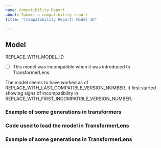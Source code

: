 ```yaml
---
name: Compatibility Report
about: Submit a compatibility report
title: "[Compatibility Report] Model ID"

---
```


<!--
Use this template to report any issues found with model compatibility. Make sure to create a report per model id, and not per model family. Please include details of any options you used in TransformerLens, and example generations both directly through transformers and TransformerLens. Additionally, please make sure you determine information on historical compatibility with the model in question with TransformerLens.

To determine historic compatibility of your model, first check the performance of the model on the first release of TransformerLens when the model was added. If the incompatibility does not exist on the first version with the model in question, you then need to narrow down the last version where the model performed comparably to transformers, and the first version where it became incompatible. 

The process for finding the last compatible version number is pretty manually. It's a matter of picking a random version, checking the compatibility, and then deciding which version to check next based on the result on the version number in question. If the version you are testing is incompatible, then you want to check earlier releases of TransformerLens. If the version you are testing is compatible, you then want to check newer versions of TransformerLens. This process must be repeated until two consecutive version numbers are found, one where the model was compatible, and the next where the model was incompatible. This process is very tedious, but it will greatly help in the process of fixing the underlying incompatibility.
-->

## Model

REPLACE_WITH_MODEL_ID

- [ ] This model was incompatible when it was introduced to TransformerLens

<!--
Remove the next block if the model in question did not work as expected on the first version of TransformerLens in which it was available.
-->

The model seems to have worked as of REPLACE_WITH_LAST_COMPATIBLE_VERSION_NUMBER. It first started
showing signs of incompatibility in REPLACE_WITH_FIRST_INCOMPATIBLE_VERSION_NUMBER.

### Example of some generations in transformers


### Code used to load the model in TransformerLens


### Example of some generations in TransformerLens
